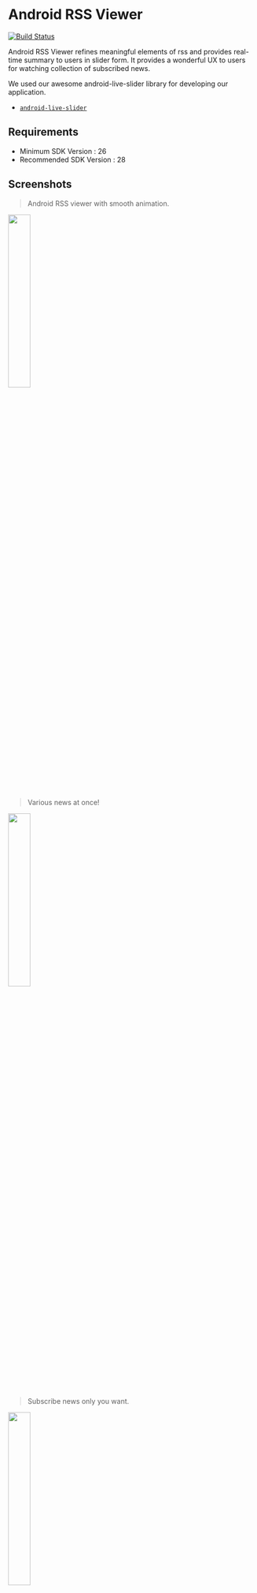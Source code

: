 # Android RSS Viewer

[![Build Status](https://travis-ci.org/Park-Wonbin/android-rss-viewer.svg?branch=master)](https://travis-ci.org/Park-Wonbin/android-rss-viewer)

Android RSS Viewer refines meaningful elements of rss and provides real-time summary to users in slider form. It provides a wonderful UX to users for watching collection of subscribed news.

We used our awesome android-live-slider library for developing our application.
- [`android-live-slider`](https://github.com/shhj1998/android-live-slider)


Requirements
------------
- Minimum SDK Version : 26
- Recommended SDK Version : 28


Screenshots
------------

> Android RSS viewer with smooth animation.

<img src="https://github.com/Park-Wonbin/android-rss-viewer/blob/master/screenshot/rss-viewer-1.gif" width="30%" height="30%"/>


> Various news at once!

<img src="https://github.com/Park-Wonbin/android-rss-viewer/blob/master/screenshot/rss-viewer-2.gif" width="30%" height="30%"/>


> Subscribe news only you want.

<img src="https://github.com/Park-Wonbin/android-rss-viewer/blob/master/screenshot/rss-viewer-3.gif" width="30%" height="30%"/>


> You can search news by word.

<img src="https://github.com/Park-Wonbin/android-rss-viewer/blob/master/screenshot/rss-viewer-4.gif" width="30%" height="30%"/>


Library Used
------------

- [android-live-slider](https://github.com/shhj1998/android-live-slider) - Main library used in our application. It provides components for live-animation recyclerview with viewpager.
- [Retrofit](https://github.com/square/retrofit) - Provides features to make a internet request and fetch data from APIs.
- [Gson](https://github.com/google/gson) - Parse json form response to RSS object used in our application.
- [Picasso](https://github.com/square/picasso) - A powerful image downloading and caching library for Android.
- [CircleIndicator](https://github.com/ongakuer/CircleIndicator) - A lightweight indicator like in nexus 5 launcher.
- [AndroidPhotoFilters](https://github.com/Zomato/AndroidPhotoFilters) - Android photo filter library.
- [Android-SpinKit](https://github.com/ybq/Android-SpinKit) - Used for loading animation.


License
------------

    Copyright 2019 POSCAT.

    Licensed under the Apache License, Version 2.0 (the "License");
    you may not use this file except in compliance with the License.
    You may obtain a copy of the License at

       http://www.apache.org/licenses/LICENSE-2.0

    Unless required by applicable law or agreed to in writing, software
    distributed under the License is distributed on an "AS IS" BASIS,
    WITHOUT WARRANTIES OR CONDITIONS OF ANY KIND, either express or implied.
    See the License for the specific language governing permissions and
    limitations under the License.
    
